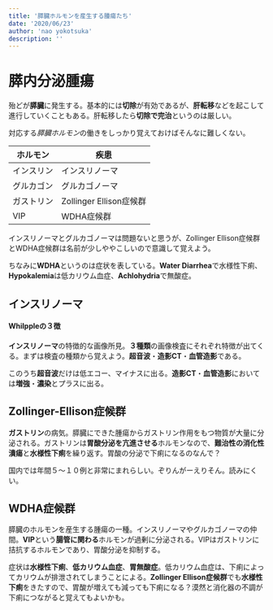 ```yaml
---
title: '膵臓ホルモンを産生する腫瘍たち'
date: '2020/06/23'
author: 'nao yokotsuka'
description: ''
---
```


# 膵内分泌腫瘍

殆どが**膵臓**に発生する。基本的には**切除**が有効であるが、**肝転移**などを起こして進行していくこともある。肝転移したら**切除で完治**というのは厳しい。

対応する*膵臓ホルモン*の働きをしっかり覚えておけばそんなに難しくない。

| ホルモン   | 疾患                    |
| ---------- | ----------------------- |
| インスリン | インスリノーマ          |
| グルカゴン | グルカゴノーマ          |
| ガストリン | Zollinger Ellison症候群 |
| VIP        | WDHA症候群              |

インスリノーマとグルカゴノーマは問題ないと思うが、Zollinger Ellison症候群とWDHA症候群は名前が少しややこしいので意識して覚えよう。

ちなみに**WDHA**というのは症状を表している。**Water Diarrhea**で水様性下痢、**Hypokalemia**は低カリウム血症、**Achlohydria**で無酸症。

## インスリノーマ

#### Whilppleの３徴

**インスリノーマ**の特徴的な画像所見。**３種類**の画像検査にそれぞれ特徴が出てくる。まずは検査の種類から覚えよう。**超音波**・**造影CT**・**血管造影**である。

このうち**超音波**だけは低エコー、マイナスに出る。**造影CT**・**血管造影**においては**増強**・**濃染**とプラスに出る。

## Zollinger-Ellison症候群

**ガストリン**の病気。膵臓にできた腫瘍からガストリン作用をもつ物質が大量に分泌される。ガストリンは**胃酸分泌を亢進させる**ホルモンなので、**難治性の消化性潰瘍**と**水様性下痢**を繰り返す。胃酸の分泌で下痢になるのなんで？

国内では年間５〜１０例と非常にまれらしい。ぞりんがーえりそん。読みにくい。

## WDHA症候群

膵臓のホルモンを産生する腫瘍の一種。インスリノーマやグルカゴノーマの仲間。**VIP**という**腸管に関わる**ホルモンが過剰に分泌される。VIPはガストリンに拮抗するホルモンであり、胃酸分泌を抑制する。

症状は**水様性下痢**、**低カリウム血症**、**胃無酸症**。低カリウム血症は、下痢によってカリウムが排泄されてしまうことによる。**Zollinger Ellison症候群**でも**水様性下痢**をきたすので、胃酸が増えても減っても下痢になる？漠然と消化器の不調が下痢につながると覚えてもよいかも。